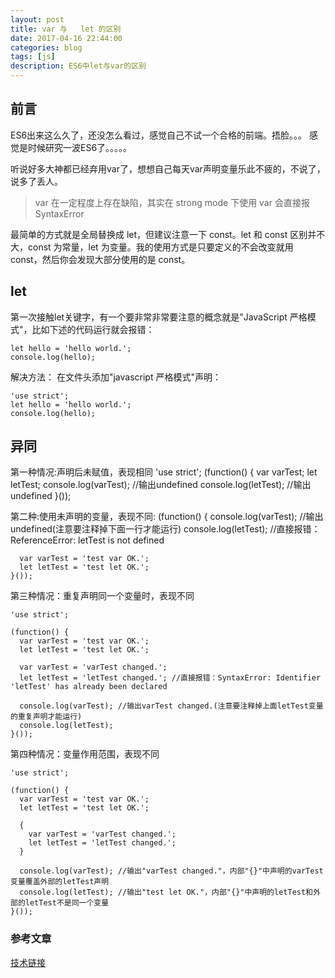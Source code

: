 ```yaml
---
layout: post
title: var 与   let 的区别
date: 2017-04-16 22:44:00
categories: blog
tags: [js]
description: ES6中let与var的区别
---
```


## 前言

ES6出来这么久了，还没怎么看过，感觉自己不试一个合格的前端。捂脸。。。
感觉是时候研究一波ES6了。。。。。

听说好多大神都已经弃用var了，想想自己每天var声明变量乐此不疲的，不说了，说多了丢人。

>var 在一定程度上存在缺陷，其实在 strong mode 下使用 var 会直接报 SyntaxError

最简单的方式就是全局替换成 let，但建议注意一下 const。let 和 const 区别并不大，const 为常量，let 为变量。我的使用方式是只要定义的不会改变就用 const，然后你会发现大部分使用的是 const。

## let

第一次接触let关键字，有一个要非常非常要注意的概念就是"JavaScript 严格模式"，比如下述的代码运行就会报错：

	let hello = 'hello world.';
	console.log(hello);

解决方法： 在文件头添加"javascript 严格模式"声明：

	'use strict';
	let hello = 'hello world.';
	console.log(hello);

## 异同

第一种情况:声明后未赋值，表现相同
	'use strict';
	 (function() { 
	 	var varTest;
	 	let letTest; 
	 	console.log(varTest); //输出undefined 
	 	console.log(letTest); //输出undefined 
	 }());
 
 
第二种:使用未声明的变量，表现不同:
	(function() {
	  console.log(varTest); //输出undefined(注意要注释掉下面一行才能运行)
	  console.log(letTest); //直接报错：ReferenceError: letTest is not defined
	
	  var varTest = 'test var OK.';
	  let letTest = 'test let OK.';
	}());

第三种情况：重复声明同一个变量时，表现不同

	'use strict';
	
	(function() {
	  var varTest = 'test var OK.';
	  let letTest = 'test let OK.';
	  
	  var varTest = 'varTest changed.';
	  let letTest = 'letTest changed.'; //直接报错：SyntaxError: Identifier 'letTest' has already been declared
	
	  console.log(varTest); //输出varTest changed.(注意要注释掉上面letTest变量的重复声明才能运行)
	  console.log(letTest);
	}());


第四种情况：变量作用范围，表现不同

	'use strict';
	
	(function() {
	  var varTest = 'test var OK.';
	  let letTest = 'test let OK.';
	
	  {
	    var varTest = 'varTest changed.';
	    let letTest = 'letTest changed.';
	  }
	
	  console.log(varTest); //输出"varTest changed."，内部"{}"中声明的varTest变量覆盖外部的letTest声明
	  console.log(letTest); //输出"test let OK."，内部"{}"中声明的letTest和外部的letTest不是同一个变量
	}());




### 参考文章

[技术链接](http://blog.csdn.net/nfer_zhuang/article/details/48781671)

